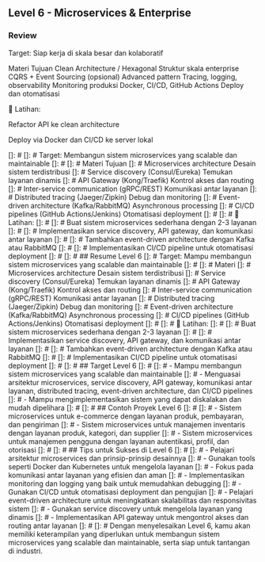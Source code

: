 ## Level 6 - Microservices & Enterprise

### Review

Target: Siap kerja di skala besar dan kolaboratif

Materi	Tujuan
Clean Architecture / Hexagonal	Struktur skala enterprise
CQRS + Event Sourcing (opsional)	Advanced pattern
Tracing, logging, observability	Monitoring produksi
Docker, CI/CD, GitHub Actions	Deploy dan otomatisasi

🧪 Latihan:

Refactor API ke clean architecture

Deploy via Docker dan CI/CD ke server lokal



[]: # 
[]: # Target: Membangun sistem microservices yang scalable dan maintainable
[]: # 
[]: # Materi	Tujuan
[]: # Microservices architecture	Desain sistem terdistribusi
[]: # Service discovery (Consul/Eureka)	Temukan layanan dinamis
[]: # API Gateway (Kong/Traefik)	Kontrol akses dan routing
[]: # Inter-service communication (gRPC/REST)	Komunikasi antar layanan
[]: # Distributed tracing (Jaeger/Zipkin)	Debug dan monitoring
[]: # Event-driven architecture (Kafka/RabbitMQ)	Asynchronous processing
[]: # CI/CD pipelines (GitHub Actions/Jenkins)	Otomatisasi deployment
[]: # 
[]: # 🧪 Latihan:
[]: # 
[]: # Buat sistem microservices sederhana dengan 2-3 layanan
[]: # 
[]: # Implementasikan service discovery, API gateway, dan komunikasi antar layanan
[]: # 
[]: # Tambahkan event-driven architecture dengan Kafka atau RabbitMQ
[]: # 
[]: # Implementasikan CI/CD pipeline untuk otomatisasi deployment
[]: # 
[]: # ## Resume Level 6
[]: # Target: Mampu membangun sistem microservices yang scalable dan maintainable
[]: # 
[]: # Materi
[]: # Microservices architecture	Desain sistem terdistribusi
[]: # Service discovery (Consul/Eureka)	Temukan layanan dinamis
[]: # API Gateway (Kong/Traefik)	Kontrol akses dan routing
[]: # Inter-service communication (gRPC/REST)	Komunikasi antar layanan
[]: # Distributed tracing (Jaeger/Zipkin)	Debug dan monitoring
[]: # Event-driven architecture (Kafka/RabbitMQ)	Asynchronous processing
[]: # CI/CD pipelines (GitHub Actions/Jenkins)	Otomatisasi deployment
[]: # 
[]: # 🧪 Latihan:
[]: # 
[]: # Buat sistem microservices sederhana dengan 2-3 layanan
[]: # 
[]: # Implementasikan service discovery, API gateway, dan komunikasi antar layanan
[]: # 
[]: # Tambahkan event-driven architecture dengan Kafka atau RabbitMQ
[]: # 
[]: # Implementasikan CI/CD pipeline untuk otomatisasi deployment
[]: # 
[]: # ## Target Level 6
[]: # 
[]: # - Mampu membangun sistem microservices yang scalable dan maintainable
[]: # - Menguasai arsitektur microservices, service discovery, API gateway, komunikasi antar layanan, distributed tracing, event-driven architecture, dan CI/CD pipelines
[]: # - Mampu mengimplementasikan sistem yang dapat diskalakan dan mudah dipelihara
[]: # 
[]: # ## Contoh Proyek Level 6
[]: # 
[]: # - Sistem microservices untuk e-commerce dengan layanan produk, pembayaran, dan pengiriman
[]: # - Sistem microservices untuk manajemen inventaris dengan layanan produk, kategori, dan supplier
[]: # - Sistem microservices untuk manajemen pengguna dengan layanan autentikasi, profil, dan otorisasi
[]: # 
[]: # ## Tips untuk Sukses di Level 6
[]: # 
[]: # - Pelajari arsitektur microservices dan prinsip-prinsip desainnya
[]: # - Gunakan tools seperti Docker dan Kubernetes untuk mengelola layanan
[]: # - Fokus pada komunikasi antar layanan yang efisien dan aman
[]: # - Implementasikan monitoring dan logging yang baik untuk memudahkan debugging
[]: # - Gunakan CI/CD untuk otomatisasi deployment dan pengujian
[]: # - Pelajari event-driven architecture untuk meningkatkan skalabilitas dan responsivitas sistem
[]: # - Gunakan service discovery untuk mengelola layanan yang dinamis
[]: # - Implementasikan API gateway untuk mengontrol akses dan routing antar layanan
[]: # 
[]: # Dengan menyelesaikan Level 6, kamu akan memiliki keterampilan yang diperlukan untuk membangun sistem microservices yang scalable dan maintainable, serta siap untuk tantangan di industri.
